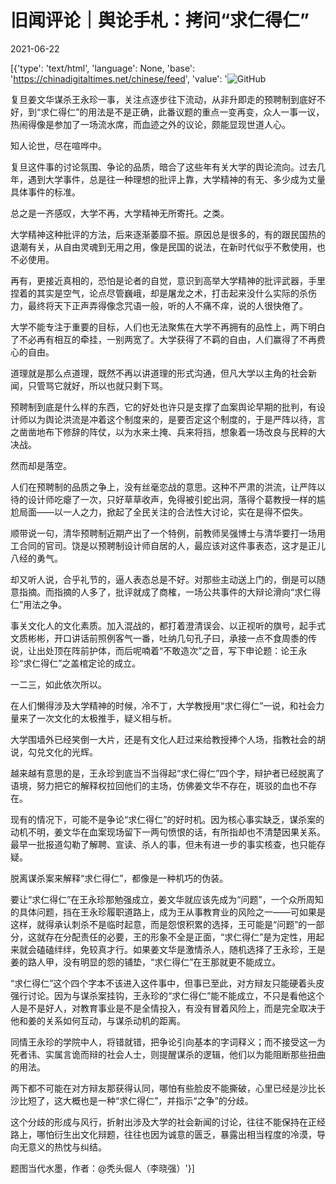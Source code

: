 # 旧闻评论｜舆论手札：拷问“求仁得仁”

2021-06-22

[{'type': 'text/html', 'language': None, 'base': 'https://chinadigitaltimes.net/chinese/feed', 'value': '![GitHub](https://chinadigitaltimes.net/chinese/files/2021/06/post-667388-60d23fefc70a7.)

复旦姜文华谋杀王永珍一事，关注点逐步往下流动，从非升即走的预聘制到底好不好，到“求仁得仁”的用法是不是正确，此番议题的重点一变再变，众人一事一议，热闹得像是参加了一场流水席，而血迹之外的议论，颇能显现世道人心。

知人论世，尽在喧哗中。

复旦这件事的讨论氛围、争论的品质，暗合了这些年有关大学的舆论流向。过去几年，遇到大学事件，总是往一种理想的批评上靠，大学精神的有无、多少成为丈量具体事件的标准。

总之是一齐感叹，大学不再，大学精神无所寄托。之类。

大学精神这种批评的方法，后来逐渐萎靡不振。原因总是很多的，有的跟民国热的退潮有关，从自由灵魂到无用之用，像是民国的说法，在新时代似乎不敷使用，也不必使用。

再有，更接近真相的，恐怕是论者的自觉，意识到高举大学精神的批评武器，手里捏着的其实是空气，论点尽管巍峨，却是屠龙之术，打击起来没什么实际的杀伤力，最终将天下正声弄得像念咒语一般，听的人不痛不痒，说的人很快倦了。

大学不能专注于重要的目标，人们也无法聚焦在大学不再拥有的品性上，两下明白了不必再有相互的牵挂，一别两宽了。大学获得了不羁的自由，人们赢得了不再费心的自由。

道理就是那么点道理，既然不再以讲道理的形式沟通，但凡大学以主角的社会新闻，只管骂它就好，所以也就只剩下骂。

预聘制到底是什么样的东西，它的好处也许只是支撑了血案舆论早期的批判，有设计师以为舆论洪流是冲着这个制度来的，是要否定这个制度的，于是严阵以待，言之凿凿地布下修辞的阵仗，以为水来土掩、兵来将挡，想象着一场改良与民粹的大决战。

然而却是落空。

人们在预聘制的品质之争上，没有丝毫恋战的意思。这种不严肃的洪流，让严阵以待的设计师吃瘪了一次，只好草草收声，免得被引蛇出洞，落得个葛教授一样的尴尬局面——以一人之力，掀起了全民关注的合法性大讨论，实在是得不偿失。

顺带说一句，清华预聘制近期产出了一个特例，前教师吴强博士与清华要打一场用工合同的官司。饶是以预聘制设计师自居的人，最应该对这件事表态，这才是正儿八经的勇气。

却又听人说，合乎礼节的，逼人表态总是不好。对那些主动送上门的，倒是可以随意指摘。而指摘的人多了，批评就成了商榷，一场公共事件的大辩论滑向“求仁得仁”用法之争。

事关文化人的文化素质。加入混战的，都打着澄清误会、以正视听的旗号，起手式文质彬彬，开口讲话前照例客气一番，吐纳几句孔子曰，承接一点不食周黍的传说，让出处顶在阵前护体，而后呢喃着“不敢造次”之音，写下申论题：论王永珍“求仁得仁”之盖棺定论的成立。

一二三，如此依次所以。

在人们懒得涉及大学精神的时候，冷不丁，大学教授用“求仁得仁”一说，和社会力量来了一次文化的太极推手，疑义相与析。

大学围墙外已经笑倒一大片，还是有文化人赶过来给教授捧个人场，指教社会的胡说，勾兑文化的光辉。

越来越有意思的是，王永珍到底当不当得起“求仁得仁”四个字，辩护者已经脱离了语境，努力把它的解释权拉回他们的主场，仿佛姜文华不存在，斑驳的血也不存在。

现有的情况下，可能不是争论“求仁得仁”的好时机。因为核心事实缺乏，谋杀案的动机不明，姜文华在血案现场留下一两句愤恨的话，有所指却也不清楚因果关系。最早一批报道勾勒了解聘、宣读、杀人的事，但未有进一步的事实核查，也只能存疑。

脱离谋杀案来解释“求仁得仁”，都像是一种机巧的伪装。

要让“求仁得仁”在王永珍那勉强成立，姜文华就应该先成为“问题”，一个众所周知的具体问题，挡在王永珍履职道路上，成为王从事教育业的风险之一——可如果是这样，就得承认刺杀不是临时起意，而是怨恨积累的选择，王可能是“问题”的一部分，这就存在分配责任的必要，王的形象不全是正面，“求仁得仁”是为定性，用起来就会磕磕绊绊，免较真才行。如果姜文华是激情杀人，随机选择了王永珍，王是姜的路人甲，没有明显的怨的铺垫，“求仁得仁”在王那就更不能成立。

“求仁得仁”这个四个字本不该进入这件事中，但事已至此，对方辩友只能硬着头皮强行讨论。因为与谋杀案挂钩，王永珍的“求仁得仁”能不能成立，不只是看他这个人是不是好人，对教育事业是不是全情投入，有没有冒着风险上，而是完全取决于他和姜的关系如何互动，与谋杀动机的距离。

同情王永珍的学院中人，将错就错，把争论引向基本的字词释义；而不接受这一为死者讳、实属言诡而辩的社会人士，则提醒谋杀的逻辑，他们以为能阻断那些扭曲的用法。

两下都不可能在对方辩友那获得认同，哪怕有些脸皮不能撕破，心里已经是沙比长沙比短了，这大概也是一种“求仁得仁”，并指示“之争”的分歧。

这个分歧的形成与风行，折射出涉及大学的社会新闻的讨论，往往不能保持在正经路上，哪怕衍生出文化辩题，往往也因为诚意的匮乏，暴露出相当程度的冷漠，导向无意义的热忱与纠结。

题图当代水墨，作者：@秃头倔人（李晓强）'}]
